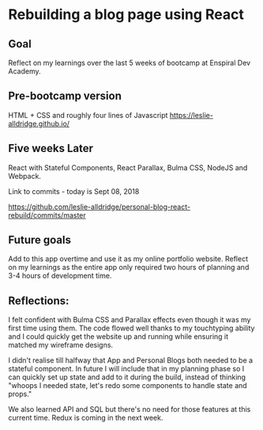 # Rebuilding a blog page using React


## Goal 
Reflect on my learnings over the last 5 weeks of bootcamp at Enspiral Dev Academy. 

## Pre-bootcamp version

HTML + CSS and roughly four lines of Javascript
https://leslie-alldridge.github.io/

## Five weeks Later

React with Stateful Components, React Parallax, Bulma CSS, NodeJS and Webpack.

Link to commits - today is Sept 08, 2018

https://github.com/leslie-alldridge/personal-blog-react-rebuild/commits/master

## Future goals 

Add to this app overtime and use it as my online portfolio website. Reflect on my learnings as the entire app only required 
two hours of planning and 3-4 hours of development time. 

## Reflections: 

I felt confident with Bulma CSS and Parallax effects even though it was my first time using them. The code flowed well thanks to my touchtyping ability and I could quickly get the website up and running while ensuring it matched my wireframe designs. 

I didn't realise till halfway that App and Personal Blogs both needed to be a stateful component. In future I will include that in my planning phase so I can quickly set up state and add to it during the build, instead of thinking "whoops I needed state, let's redo some components to handle state and props." 

We also learned API and SQL but there's no need for those features at this current time. Redux is coming in the next week. 
